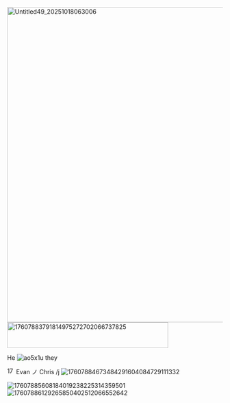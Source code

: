 <img width="736" height="736" alt="Untitled49_20251018063006" src="https://github.com/user-attachments/assets/4e3aeb0c-38c6-4401-a6ac-513e475b8649" />                                  
<img width="376" height="60" alt="17607883791814975272702066737825" src="https://github.com/user-attachments/assets/691d2c3c-30ff-4707-b99c-1375761c9a5d" />


He ![ao5x1u](https://github.com/user-attachments/assets/0e885086-46a5-4474-858f-e419d7441f5d) they







<img width="17" height="16" alt="17607884278648632956089795844160" src="https://github.com/user-attachments/assets/78a249c1-49d5-4955-9a0a-284462df7227" /> Evan ノ Chris /j ![17607884673484291604084729111332](https://github.com/user-attachments/assets/3ba03d31-5961-4b0d-ad6d-f5cee1138ea9)


![17607885608184019238225314359501](https://github.com/user-attachments/assets/b7a4ef58-1af7-4de2-95cf-faacc8d3ff16) ![17607886129265850402512066552642](https://github.com/user-attachments/assets/e2c4e7ed-23d2-46e3-9784-d9e7413c1985)
